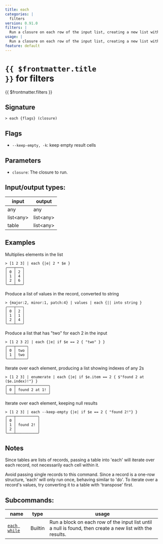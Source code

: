 ```yaml
---
title: each
categories: |
  filters
version: 0.91.0
filters: |
  Run a closure on each row of the input list, creating a new list with the results.
usage: |
  Run a closure on each row of the input list, creating a new list with the results.
feature: default
---
```

<!-- This file is automatically generated. Please edit the command in https://github.com/nushell/nushell instead. -->

# <code>{{ $frontmatter.title }}</code> for filters

<div class='command-title'>{{ $frontmatter.filters }}</div>

## Signature

```> each {flags} (closure)```

## Flags

 -  `--keep-empty, -k`: keep empty result cells

## Parameters

 -  `closure`: The closure to run.


## Input/output types:

| input     | output    |
| --------- | --------- |
| any       | any       |
| list\<any\> | list\<any\> |
| table     | list\<any\> |
## Examples

Multiplies elements in the list
```nu
> [1 2 3] | each {|e| 2 * $e }
╭───┬───╮
│ 0 │ 2 │
│ 1 │ 4 │
│ 2 │ 6 │
╰───┴───╯

```

Produce a list of values in the record, converted to string
```nu
> {major:2, minor:1, patch:4} | values | each {|| into string }
╭───┬───╮
│ 0 │ 2 │
│ 1 │ 1 │
│ 2 │ 4 │
╰───┴───╯

```

Produce a list that has "two" for each 2 in the input
```nu
> [1 2 3 2] | each {|e| if $e == 2 { "two" } }
╭───┬─────╮
│ 0 │ two │
│ 1 │ two │
╰───┴─────╯

```

Iterate over each element, producing a list showing indexes of any 2s
```nu
> [1 2 3] | enumerate | each {|e| if $e.item == 2 { $"found 2 at ($e.index)!"} }
╭───┬───────────────╮
│ 0 │ found 2 at 1! │
╰───┴───────────────╯

```

Iterate over each element, keeping null results
```nu
> [1 2 3] | each --keep-empty {|e| if $e == 2 { "found 2!"} }
╭───┬──────────╮
│ 0 │          │
│ 1 │ found 2! │
│ 2 │          │
╰───┴──────────╯

```

## Notes
Since tables are lists of records, passing a table into 'each' will
iterate over each record, not necessarily each cell within it.

Avoid passing single records to this command. Since a record is a
one-row structure, 'each' will only run once, behaving similar to 'do'.
To iterate over a record's values, try converting it to a table
with 'transpose' first.

## Subcommands:

| name                                         | type    | usage                                                                                                     |
| -------------------------------------------- | ------- | --------------------------------------------------------------------------------------------------------- |
| [`each while`](/commands/docs/each_while.md) | Builtin | Run a block on each row of the input list until a null is found, then create a new list with the results. |
